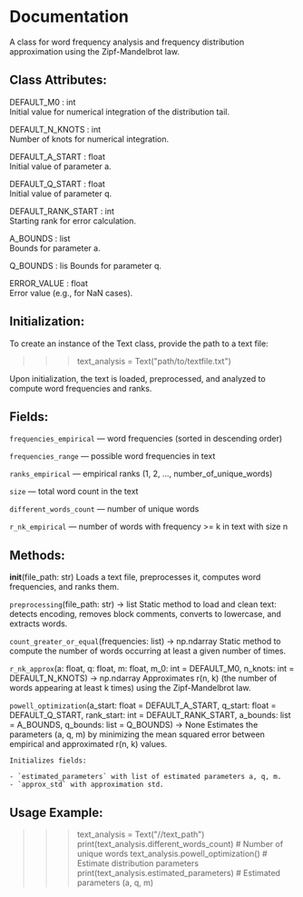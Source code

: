 # Documentation
A class for word frequency analysis and frequency distribution approximation 
using the Zipf-Mandelbrot law.

Class Attributes:
-----------------
DEFAULT_M0 : int\
    Initial value for numerical integration of the distribution tail.
    
DEFAULT_N_KNOTS : int\
    Number of knots for numerical integration.
    
DEFAULT_A_START : float\
    Initial value of parameter a.
    
DEFAULT_Q_START : float\
    Initial value of parameter q.
    
DEFAULT_RANK_START : int\
    Starting rank for error calculation.
    
A_BOUNDS : list\
    Bounds for parameter a.
    
Q_BOUNDS : lis
    Bounds for parameter q.
    
ERROR_VALUE : float\
    Error value (e.g., for NaN cases).

Initialization:
--------------
To create an instance of the Text class, provide the path to a text file:

>>> text_analysis = Text("path/to/textfile.txt")

Upon initialization, the text is loaded, preprocessed, and analyzed to compute word frequencies 
and ranks.

Fields:
--------------
`frequencies_empirical` — word frequencies (sorted in descending order)

`frequencies_range` — possible word frequencies in text

`ranks_empirical` — empirical ranks (1, 2, ..., number_of_unique_words)

`size` — total word count in the text

`different_words_count` — number of unique words

`r_nk_empirical` — number of words with frequency >= k in text with size n

Methods:
--------
__init__(file_path: str)
    Loads a text file, preprocesses it, computes word frequencies, and ranks them.

`preprocessing`(file_path: str) -> list
    Static method to load and clean text: detects encoding, removes block comments, 
    converts to lowercase, and extracts words.

`count_greater_or_equal`(frequencies: list) -> np.ndarray
    Static method to compute the number of words occurring at least a given number of times.

`r_nk_approx`(a: float, q: float, m: float, m_0: int = DEFAULT_M0, n_knots: int = DEFAULT_N_KNOTS) -> np.ndarray
    Approximates r(n, k) (the number of words appearing at least k times) 
    using the Zipf-Mandelbrot law.

`powell_optimization`(a_start: float = DEFAULT_A_START, q_start: float = DEFAULT_Q_START, 
                    rank_start: int = DEFAULT_RANK_START, a_bounds: list = A_BOUNDS, 
                    q_bounds: list = Q_BOUNDS) -> None
    Estimates the parameters (a, q, m) by minimizing the mean squared error 
    between empirical and approximated r(n, k) values.

    Initializes fields:
    
    - `estimated_parameters` with list of estimated parameters a, q, m.
    - `approx_std` with approximation std.

Usage Example:
--------------
>>> text_analysis = Text("//text_path")
>>> print(text_analysis.different_words_count)  # Number of unique words
>>> text_analysis.powell_optimization()  # Estimate distribution parameters
>>> print(text_analysis.estimated_parameters)  # Estimated parameters (a, q, m)

